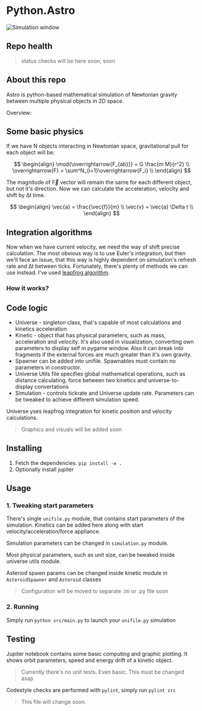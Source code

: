 # Python.Astro

![Simulation window](https://github.com/user-attachments/assets/0b35ba48-3540-47d1-bdcb-a590008a3eff)


## Repo health

> status checks will be here
> soon, soon

## About this repo

Astro is python-based mathematical simulation of Newtonian gravity between multiple physical objects in 2D space.

Overview:

## Some basic physics 

If we have N objects interacting in Newtonian space, gravitational pull for each object will be:

$$
\begin{align}
\mod{\overrightarrow{F_{ab}}} = G \frac{m M}{r^2} \\
\overrightarrow{F} = \sum^N_{i=1}\overrightarrow{F_i} \\
\end{align}
$$

The magnitude of $` \overrightarrow{F} `$ vector will remain the same for each different object, but not it's direction. Now we can calculate the acceleration, velocity and shift by ∆t time.

$$
\begin{align}
\vec{a} = \frac{\vec{f}}{m} \\
\vec{v} = \vec{a} \Delta t \\
\end{align}
$$

## Integration algorithms 

Now when we have current velocity, we need the way of shift precise calculation. 
The most obvious way is to use Euler's integration, but then we'll face an issue, that this way is highly dependent on 
simulation's refresh rate and ∆t between ticks. Fortunately, there's plenty of methods we can use instead.
I've used [leapfrog algorithm](https://en.wikipedia.org/wiki/Leapfrog_integration).

### How it works?



## Code logic

- Universe - singleton class, that's capable of most calculations and kinetics acceleration
- Kinetic - object that has physical parameters, such as mass, acceleration and velocity. It's also used in visualization, converting own parameters to display self in pygame window. Also it can break into fragments if the external forces are much greater than it's own gravity.
- Spawner can be added into unifile. Spawnables must contain no parameters in constructor.
- Universe Utils file specifies global mathematical operations, such as distance calculating, force between two kinetics and universe-to-display convertations
- Simulation - controls tickrate and Universe update rate. Parameters can be tweaked to achieve different simulation speed.

Universe yses leapfrog integration for kinetic position and velocity calculations.

> Graphics and visuals will be added soon

## Installing

1. Fetch the dependencies. `pip install -e .`
2. Optionally install jupiter

## Usage

### 1. Tweaking start parameters

There's single `unifile.py` module, that contains start parameters of the simulation. Kinetics can be added here along with start velocity/acceleration/force appliance. 

Simulation parameters can be changed in `simulation.py` module.

Most physical parameters, such as unit size, can be tweaked inside universe utils module.

Asteriod spawn params can be changed inside kinetic module in `AsteroidSpawner` and `Asteroid` classes

> Configuration will be moved to separate .ini or .py file soon

### 2. Running

Simply run `python src/main.py` to launch your `unifile.py` simulation

## Testing

Jupiter notebook contains some basic computing and graphic plotting. It shows orbit parameters, speed and energy drift of a kinetic object.

> Currently there's no unit tests. Even basic. This must be changed asap

Codestyle checks are performed with `pylint`, simply run `pylint src`

> This file will change soon. 
